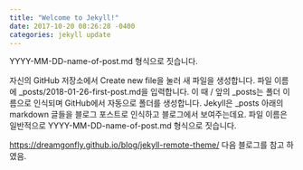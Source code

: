 ```yaml
---
title: "Welcome to Jekyll!"
date: 2017-10-20 08:26:28 -0400
categories: jekyll update
---
```

YYYY-MM-DD-name-of-post.md 형식으로 짓습니다.

자신의 GitHub 저장소에서 Create new file을 눌러 새 파일을 생성합니다.
파일 이름에 _posts/2018-01-26-first-post.md을 입력합니다. 이 때 / 앞의 _posts는 폴더 이름으로 인식되며 GitHub에서 자동으로 폴더를 생성합니다. Jekyll은 _posts 아래의 markdown 글들을 블로그 포스트로 인식하고 블로그에서 보여주는데요. 파일 이름은 일반적으로 YYYY-MM-DD-name-of-post.md 형식으로 짓습니다.

https://dreamgonfly.github.io/blog/jekyll-remote-theme/ 다음 블로그를 참고 하였음. 
